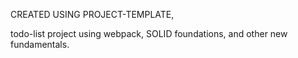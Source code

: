 CREATED USING PROJECT-TEMPLATE,

todo-list project using webpack, SOLID foundations, and other new fundamentals.
